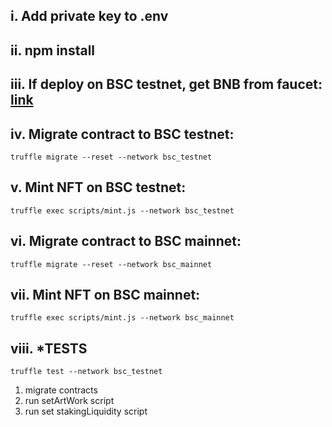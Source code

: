 ## i. Add private key to .env
## ii. npm install

## iii. **If deploy on BSC testnet, get BNB from faucet:** **[link](https://testnet.binance.org/faucet-smart)**
## iv. **Migrate contract to BSC testnet:**
```
truffle migrate --reset --network bsc_testnet
```
## v. **Mint NFT on BSC testnet:**
```
truffle exec scripts/mint.js --network bsc_testnet
```
## vi. **Migrate contract to BSC mainnet:**
```
truffle migrate --reset --network bsc_mainnet
```
## vii. **Mint NFT on BSC mainnet:**
```
truffle exec scripts/mint.js --network bsc_mainnet
```
## viii. ***TESTS**
```
truffle test --network bsc_testnet
```


1. migrate contracts
2. run setArtWork script
3. run set stakingLiquidity script
